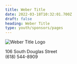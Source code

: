 ```yaml
---
title: Weber Title
date: 2022-03-18T10:32:01.700Z
draft: false
heading: Weber Title
type: youth/sponsors/pages
---
```

![Weber Title Logo](https://res.cloudinary.com/robinson-soccer/image/upload/v1647440239/Youth/Sponsors/weber_title_rd4bqf.png)

106 South Douglas Street\
(618) 544-8909